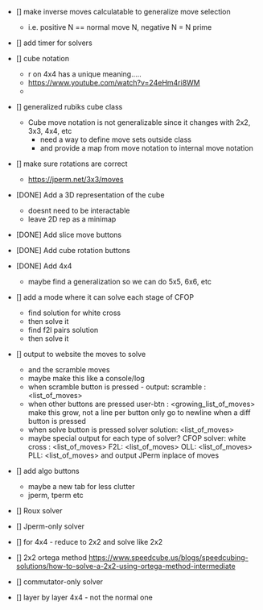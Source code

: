 

- [] make inverse moves calculatable to generalize move selection
    - i.e. positive N == normal move N, negative N = N prime

- [] add timer for solvers


- [] cube notation
    - r on 4x4 has a unique meaning.....
    - https://www.youtube.com/watch?v=24eHm4ri8WM
    - 


- [] generalized rubiks cube class
    - Cube move notation is not generalizable since it changes with 2x2, 3x3, 4x4, etc
        - need a way to define move sets outside class
        - and provide a map from move notation to internal move notation

- [] make sure rotations are correct
    - https://jperm.net/3x3/moves

- [DONE] Add a 3D representation of the cube
    - doesnt need to be interactable
    - leave 2D rep as a minimap
- [DONE] Add slice move buttons
- [DONE] Add cube rotation buttons

- [DONE] Add 4x4
     - maybe find a generalization so we can do 5x5, 6x6, etc

- [] add a mode where it can solve each stage of CFOP 
    - find solution for white cross
    - then solve it
    - find f2l pairs solution
    - then solve it

- [] output to website the moves to solve
    - and the scramble moves
    - maybe make this like a console/log
    - when scramble button is pressed - output:
        scramble : <list_of_moves>
    - when other buttons are pressed
        user-btn : <growing_list_of_moves> 
        make this grow, not a line per button
        only go to newline when a diff button is pressed
    - when solve button is pressed
        solver solution: <list_of_moves>
    - maybe special output for each type of solver?
        CFOP solver:
            white cross : <list_of_moves>
            F2L: <list_of_moves>
            OLL: <list_of_moves>
            PLL: <list_of_moves>
            and output JPerm inplace of moves

- [] add algo buttons
    - maybe a new tab for less clutter
    - jperm, tperm etc

- [] Roux solver
- [] Jperm-only solver
- [] for 4x4 - reduce to 2x2 and solve like 2x2
- [] 2x2 ortega method https://www.speedcube.us/blogs/speedcubing-solutions/how-to-solve-a-2x2-using-ortega-method-intermediate
- [] commutator-only solver
- [] layer by layer 4x4 - not the normal one